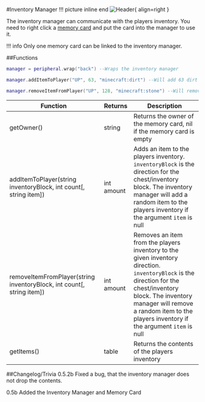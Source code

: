 #Inventory Manager
!!! picture inline end
    ![Header](https://srendi.de/wp-content/uploads/2021/04/Inventory-Manager.png){ align=right }

The inventory manager can communicate with the players inventory. You need to right click a [memory card](https://docs.srendi.de/items/memory_card/) and put the card into the manager to use it.

!!! info
    Only one memory card can be linked to the inventory manager.

##Functions

```lua
manager = peripheral.wrap("back") --Wraps the inventory manager

manager.addItemToPlayer("UP", 63, "minecraft:dirt") --Will add 63 dirt to the players inventory from the chest above

manager.removeItemFromPlayer("UP", 128, "minecraft:stone") --Will remove 128 stone blocks from the players inventory to the chest above
```

| Function | Returns  | Description |
|------------|--------------|-------------|
| getOwner()  | string | Returns the owner of the memory card, nil if the memory card is empty |
| addItemToPlayer(string inventoryBlock, int count\[, string item\])  | int amount | Adds an item to the players inventory. `inventoryBlock` is the direction for the chest/inventory block. The inventory manager will add a random item to the players inventory if the argument `item` is null |
| removeItemFromPlayer(string inventoryBlock, int count\[, string item\]) | int amount | Removes an item from the players inventory to the given inventory direction. `inventoryBlock` is the direction for the chest/inventory block. The inventory manager will remove a random item to the players inventory if the argument `item` is null |
| getItems() | table | Returns the contents of the players inventory |

##Changelog/Trivia
0.5.2b
Fixed a bug, that the inventory manager does not drop the contents.

0.5b
Added the Inventory Manager and Memory Card
